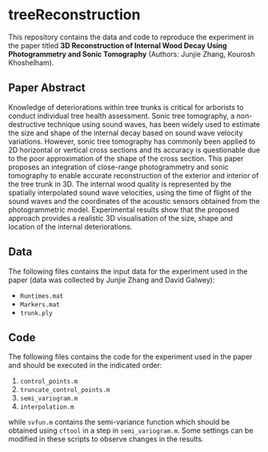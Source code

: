 # treeReconstruction
This repository contains the data and code to reproduce the experiment in the paper titled **3D Reconstruction of Internal Wood Decay Using Photogrammetry and Sonic Tomography** (Authors: Junjie Zhang, Kourosh Khoshelham).

## Paper Abstract
Knowledge of deteriorations within tree trunks is critical for arborists to conduct individual tree health assessment. Sonic tree tomography, a non-destructive technique using sound waves, has been widely used to estimate the size and shape of the internal decay based on sound wave velocity variations. However, sonic tree tomography has commonly been applied to 2D horizontal or vertical cross sections and its accuracy is questionable due to the poor approximation of the shape of the cross section. This paper proposes an integration of close-range photogrammetry and sonic tomography to enable accurate reconstruction of the exterior and interior of the tree trunk in 3D. The internal wood quality is represented by the spatially interpolated sound wave velocities, using the time of flight of the sound waves and the coordinates of the acoustic sensors obtained from the photogrammetric model. Experimental results show that the proposed approach provides a realistic 3D visualisation of the size, shape and location of the internal deteriorations.

## Data
The following files contains the input data for the experiment used in the paper (data was collected by Junjie Zhang and David Galwey):
- `Runtimes.mat`
- `Markers.mat`
- `trunk.ply`

## Code
The following files contains the code for the experiment used in the paper and should be executed in the indicated order:
1. `control_points.m`
2. `truncate_control_points.m`
3. `semi_variogram.m`
4. `interpolation.m`

while `svfun.m` contains the semi-variance function which should be obtained using `cftool` in a step in `semi_variogram.m`. Some settings can be modified in these scripts to observe changes in the results.